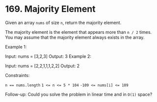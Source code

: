 # 169. Majority Element

Given an array `nums` of size `n`, return the majority element.

The majority element is the element that appears more than `n / 2` times. You may assume that the majority element always exists in the array.

 

Example 1:

Input: nums = [3,2,3]
Output: 3
Example 2:

Input: nums = [2,2,1,1,1,2,2]
Output: 2
 

Constraints:

`n == nums.length`
`1 <= n <= 5 * 104`
`-109 <= nums[i] <= 109`
 

Follow-up: Could you solve the problem in linear time and in `O(1)` space?
